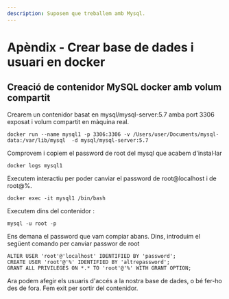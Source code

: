```yaml
---
description: Suposem que treballem amb Mysql.
---
```


# Apèndix - Crear base de dades i usuari en docker

## Creació de contenidor MySQL docker amb volum compartit

Crearem un contenidor basat en  mysql/mysql-server:5.7 amba port 3306 exposat i volum compartit en màquina real.

```text
docker run --name mysql1 -p 3306:3306 -v /Users/user/Documents/mysql-data:/var/lib/mysql  -d mysql/mysql-server:5.7

```

Comprovem i copiem el password de root del mysql que acabem d'instal·lar

```text
docker logs mysql1
```

Executem interactiu per poder canviar el password de root@localhost i de root@%.

```text
docker exec -it mysql1 /bin/bash
```

Executem dins del contenidor :

```text
mysql -u root -p
```

Ens demana el password que vam compiar abans. Dins, introduim el següent comando per canviar passwor de root

```text
ALTER USER 'root'@'localhost' IDENTIFIED BY 'password';
CREATE USER 'root'@'%' IDENTIFIED BY 'altrepassword';
GRANT ALL PRIVILEGES ON *.* TO 'root'@'%' WITH GRANT OPTION;
```

Ara podem afegir els usuaris d'accés a la nostra base de dades, o bé fer-ho des de fora. Fem exit per sortir del contenidor.




